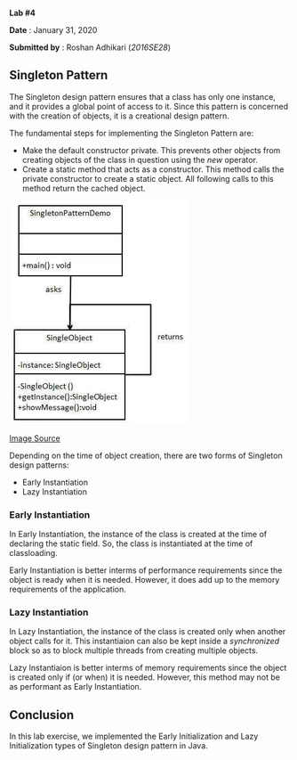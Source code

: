 **Lab #4**

**Date** : January 31, 2020

**Submitted by** : Roshan Adhikari (_2016SE28_)

## Singleton Pattern
The Singleton design pattern ensures that a class has only one instance, and it provides a global point of access to it. Since this pattern is concerned with the creation of objects, it is a creational design pattern.

The fundamental steps for implementing the Singleton Pattern are:
* Make the default constructor private. This prevents other objects from creating objects of the class in question using the _new_ operator.
* Create a static method that acts as a constructor. This method calls the private constructor to create a static object. All following calls to this method return the cached object.

![Singleton Pattern Class Diagram](https://github.com/roshanadh/EADLab/blob/master/lab4/res/singleton-pattern.jpg)

[Image Source](https://www.tutorialspoint.com/design_pattern/singleton_pattern.htm)

Depending on the time of object creation, there are two forms of Singleton design patterns:
* Early Instantiation
* Lazy Instantiation

### Early Instantiation
In Early Instantiation, the instance of the class is created at the time of declaring the static field. So, the class is instantiated at the time of classloading.

Early Instantiation is better interms of performance requirements since the object is ready when it is needed. However, it does add up to the memory requirements of the application.

### Lazy Instantiation
In Lazy Instantiation, the instance of the class is created only when another object calls for it. This instantiaion can also be kept inside a _synchronized_ block so as to block multiple threads from creating multiple objects.

Lazy Instantiaion is better interms of memory requirements since the object is created only if (or when) it is needed. However, this method may not be as performant as Early Instantiation.

## Conclusion

In this lab exercise, we implemented the Early Initialization and Lazy Initialization types of Singleton design pattern in Java.
